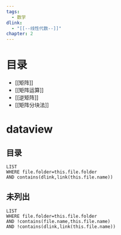 ```yaml
---
tags:
  - 数学
dlink:
  - "[[--线性代数--]]"
chapter: 2
---
```

# 目录
- [[矩阵]]
- [[矩阵运算]]
- [[逆矩阵]]
- [[矩阵分块法]]

# dataview
## 目录
```dataview
LIST
WHERE file.folder=this.file.folder
AND contains(dlink,link(this.file.name))
```
## 未列出
```dataview
LIST
WHERE file.folder=this.file.folder
AND !contains(file.name,this.file.name)
AND !contains(dlink,link(this.file.name))
```